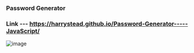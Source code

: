 ### Password Generator 
### Link --- https://harrystead.github.io/Password-Generator-----JavaScript/

![image](https://user-images.githubusercontent.com/69797257/100549807-17f9c100-326d-11eb-8f71-ca2fda34b42e.png)

